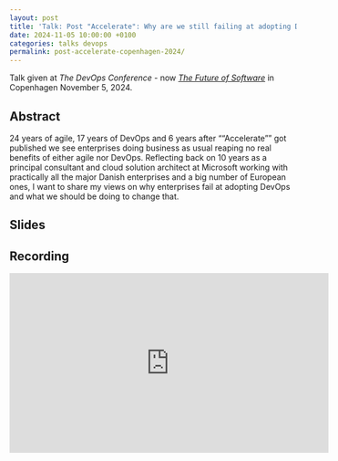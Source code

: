 ```yaml
---
layout: post
title: 'Talk: Post "Accelerate": Why are we still failing at adopting DevOps in the Enterprise? - Copenhagen 2024'
date: 2024-11-05 10:00:00 +0100
categories: talks devops
permalink: post-accelerate-copenhagen-2024/
---
```


Talk given at *The DevOps Conference* - now [*The Future of Software*](https://www.thefutureofsoftware.com/) in Copenhagen November 5, 2024.

## Abstract

24 years of agile, 17 years of DevOps and 6 years after ““Accelerate”” got published we see enterprises doing business as usual reaping no real benefits of either agile nor DevOps. Reflecting back on 10 years as a principal consultant and cloud solution architect at Microsoft working with practically all the major Danish enterprises and a big number of European ones, I want to share my views on why enterprises fail at adopting DevOps and what we should be doing to change that.

## Slides

<script defer class="speakerdeck-embed" data-id="698bc8bca89f490d8a1840466eb372f0" data-ratio="1.7777777777777777" src="//speakerdeck.com/assets/embed.js"></script>

## Recording

<iframe width="560" height="315" src="https://www.youtube.com/embed/dOdTKpYUOAQ?si=xJsGO0OQh7Fknzcc" title="YouTube video player" frameborder="0" allow="accelerometer; autoplay; clipboard-write; encrypted-media; gyroscope; picture-in-picture; web-share" referrerpolicy="strict-origin-when-cross-origin" allowfullscreen></iframe>
